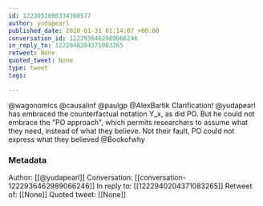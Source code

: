 ```yaml
---
id: 1223051800334360577
author: yudapearl
published_date: 2020-01-31 01:14:07 +00:00
conversation_id: 1222936462989066246
in_reply_to: 1222940204371083265
retweet: None
quoted_tweet: None
type: tweet
tags:

---
```


@wagonomics @causalinf @paulgp @AlexBartik Clarification! @yudapearl has embraced the counterfactual notation Y_x, as did PO. But he could not embrace the "PO approach", which permits researchers to assume what they need, instead of what they believe. Not their fault, PO could not express what they believed @Bookofwhy

### Metadata

Author: [[@yudapearl]]
Conversation: [[conversation-1222936462989066246]]
In reply to: [[1222940204371083265]]
Retweet of: [[None]]
Quoted tweet: [[None]]
